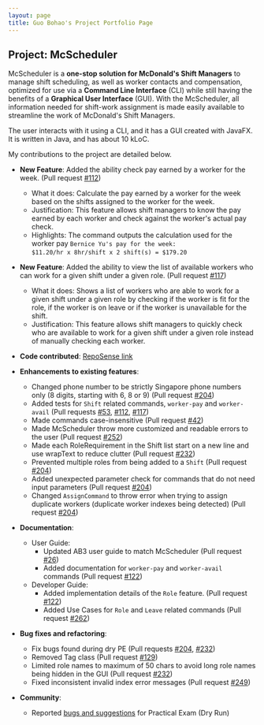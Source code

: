 ```yaml
---
layout: page
title: Guo Bohao's Project Portfolio Page
---
```


## Project: McScheduler

McScheduler is a **one-stop solution for McDonald's Shift Managers** to manage shift scheduling, as well as worker
contacts and compensation, optimized for use via a **Command Line Interface** (CLI) while still having the benefits of a
**Graphical User Interface** (GUI). With the McScheduler, all information needed for shift-work assignment is made
easily available to streamline the work of McDonald's Shift Managers.

The user interacts with it using a CLI, and it has a GUI created with JavaFX. It is written in Java, and has about 10 kLoC.

My contributions to the project are detailed below.

* **New Feature**: Added the ability check pay earned by a worker for the week. (Pull request [\#112](https://github.com/AY2021S1-CS2103-F10-4/tp/pull/112))
  * What it does: Calculate the pay earned by a worker for the week based on the shifts assigned to the worker for the week.
  * Justification: This feature allows shift managers to know the pay earned by each worker and check against the worker's actual pay check.
  * Highlights: The command outputs the calculation used for the worker pay `Bernice Yu's pay for the week:`<br>
                                                                            `$11.20/hr x 8hr/shift x 2 shift(s) = $179.20`
  
* **New Feature**: Added the ability to view the list of available workers who can work for a given shift under a given role. (Pull request [\#117](https://github.com/AY2021S1-CS2103-F10-4/tp/pull/117))
  * What it does: Shows a list of workers who are able to work for a given shift under a given role by checking if the worker is fit for the role, if the worker is on leave or if the worker is unavailable for the shift.
  * Justification: This feature allows shift managers to quickly check who are available to work for a given shift under a given role instead of manually checking each worker.
  
* **Code contributed**: [RepoSense link](https://nus-cs2103-ay2021s1.github.io/tp-dashboard/#breakdown=true&search=plosslaw)

* **Enhancements to existing features**:
  * Changed phone number to be strictly Singapore phone numbers only (8 digits, starting with 6, 8 or 9) (Pull request [\#204](https://github.com/AY2021S1-CS2103-F10-4/tp/pull/204))
  * Added tests for `Shift` related commands, `worker-pay` and `worker-avail` (Pull requests [\#53](https://github.com/AY2021S1-CS2103-F10-4/tp/pull/53), [\#112](https://github.com/AY2021S1-CS2103-F10-4/tp/pull/112), [\#117](https://github.com/AY2021S1-CS2103-F10-4/tp/pull/117))
  * Made commands case-insensitive (Pull request [\#42](https://github.com/AY2021S1-CS2103-F10-4/tp/pull/42))
  * Made McScheduler throw more customized and readable errors to the user (Pull request [\#252](https://github.com/AY2021S1-CS2103-F10-4/tp/pull/252))
  * Made each RoleRequirement in the Shift list start on a new line and use wrapText to reduce clutter (Pull request [\#232](https://github.com/AY2021S1-CS2103-F10-4/tp/pull/232))
  * Prevented multiple roles from being added to a `Shift` (Pull request [\#204](https://github.com/AY2021S1-CS2103-F10-4/tp/pull/204))
  * Added unexpected parameter check for commands that do not need input parameters (Pull request [\#204](https://github.com/AY2021S1-CS2103-F10-4/tp/pull/204))
  * Changed `AssignCommand` to throw error when trying to assign duplicate workers (duplicate worker indexes being detected) (Pull request [\#204](https://github.com/AY2021S1-CS2103-F10-4/tp/pull/204))

* **Documentation**:
  * User Guide:
    * Updated AB3 user guide to match McScheduler (Pull request [\#26](https://github.com/AY2021S1-CS2103-F10-4/tp/pull/26))
    * Added documentation for `worker-pay` and `worker-avail` commands (Pull request [\#122](https://github.com/AY2021S1-CS2103-F10-4/tp/pull/122))
  * Developer Guide:
    * Added implementation details of the `Role` feature. (Pull request [\#122](https://github.com/AY2021S1-CS2103-F10-4/tp/pull/122))
    * Added Use Cases for `Role` and `Leave` related commands (Pull request [\#262](https://github.com/AY2021S1-CS2103-F10-4/tp/pull/262))

* **Bug fixes and refactoring**:
  * Fix bugs found during dry PE (Pull requests [\#204](https://github.com/AY2021S1-CS2103-F10-4/tp/pull/204), [\#232](https://github.com/AY2021S1-CS2103-F10-4/tp/pull/232))
  * Removed Tag class (Pull request [\#129](https://github.com/AY2021S1-CS2103-F10-4/tp/pull/129))
  * Limited role names to maximum of 50 chars to avoid long role names being hidden in the GUI (Pull request [\#232](https://github.com/AY2021S1-CS2103-F10-4/tp/pull/232))
  * Fixed inconsistent invalid index error messages (Pull request [\#249](https://github.com/AY2021S1-CS2103-F10-4/tp/pull/249))

* **Community**:
  * Reported [bugs and suggestions](https://github.com/plosslaw/ped/issues) for Practical Exam (Dry Run)


